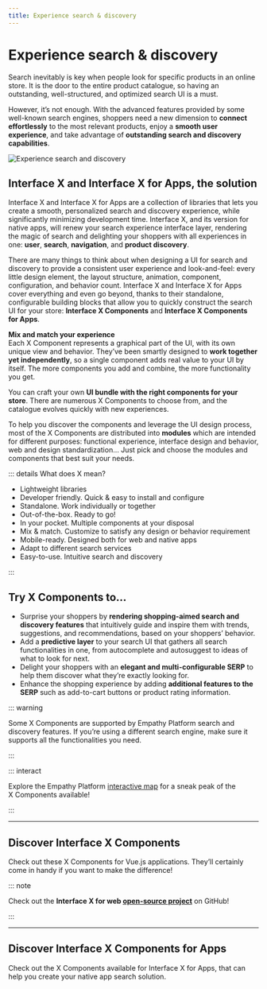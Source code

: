 ```yaml
---
title: Experience search & discovery
---
```


# Experience search & discovery

Search inevitably is key when people look for specific products in an online store. It is the door
to the entire product catalogue, so having an outstanding, well-structured, and optimized search UI
is a must.

However, it’s not enough. With the advanced features provided by some well-known search engines,
shoppers need a new dimension to **connect effortlessly** to the most relevant products, enjoy a
**smooth user experience**, and take advantage of **outstanding search and discovery capabilities**.

<img :src="$withBase('/assets/media/intro_experience_and_search.svg')" alt="Experience search and discovery">
<br/>

## Interface X and Interface X for Apps, the solution

Interface&nbsp;X and Interface&nbsp;X for Apps are a collection of libraries that lets you create a
smooth, personalized search and discovery experience, while significantly minimizing development
time. Interface&nbsp;X, and its version for native apps, will renew your search experience interface
layer, rendering the magic of search and delighting your shoppers with all experiences in one:
**user**, **search**, **navigation**, and **product discovery**.

There are many things to think about when designing a UI for search and discovery to provide a
consistent user experience and look-and-feel: every little design element, the layout structure,
animation, component, configuration, and behavior count. Interface&nbsp;X and Interface&nbsp;X for
Apps cover everything and even go beyond, thanks to their standalone, configurable building blocks
that allow you to quickly construct the search UI for your store:
**Interface&nbsp;X&nbsp;Components** and **Interface&nbsp;X&nbsp;Components for Apps**.

**Mix and match your experience**  
Each X&nbsp;Component represents a graphical part of the UI, with
its own unique view and behavior. They’ve been smartly designed to **work together yet
independently**, so a single component adds real value to your UI by itself. The more components you
add and combine, the more functionality you get.

You can craft your own **UI bundle with the right components for your store**. There are numerous
X&nbsp;Components to choose from, and the catalogue evolves quickly with new experiences.

To help you discover the components and leverage the UI design process, most of the
X&nbsp;Components are distributed into **modules** which are intended for different purposes:
functional experience, interface design and behavior, web and design standardization… Just pick and
choose the modules and components that best suit your needs.

::: details What does X mean?

- Lightweight libraries
- Developer friendly. Quick & easy to install and configure
- Standalone. Work individually or together
- Out-of-the-box. Ready to go!
- In your pocket. Multiple components at your disposal
- Mix & match. Customize to satisfy any design or behavior requirement
- Mobile-ready. Designed both for web and native apps
- Adapt to different search services
- Easy-to-use. Intuitive search and discovery

:::

## Try X Components to…

- Surprise your shoppers by **rendering shopping-aimed search and discovery features** that
  intuitively guide and inspire them with trends, suggestions, and recommendations, based on your
  shoppers’ behavior.
- Add a **predictive layer** to your search UI that gathers all search functionalities in one, from
  autocomplete and autosuggest to ideas of what to look for next.
- Delight your shoppers with an **elegant and multi-configurable SERP** to help them discover what
  they’re exactly looking for.
- Enhance the shopping experience by adding **additional features to the SERP** such as add-to-cart
  buttons or product rating information.

::: warning

Some X&nbsp;Components are supported by Empathy Platform search and discovery features. If you’re
using a different search engine, make sure it supports all the functionalities you need.

:::

::: interact

Explore the Empathy Platform [interactive map](/explore-empathy-platform/diagram/interface/) for a
sneak peak of the X&nbsp;Components available!

:::

---

## Discover Interface X Components

Check out these X&nbsp;Components for Vue.js applications. They’ll certainly come in handy if you
want to make the difference!

<CardCarousel :cards="[
    'x_popular_searches',
    'x_history_queries',
    'x_id_results',
    'x_search_box',
    'x_query_suggestions',
    'x_related_tags',
    'x_next_queries',
    'x_recommendations',
    'x_empathize',
    'x_results',
    'x_facets']"
/>

::: note

Check out the **Interface X for web [open-source project](https://github.com/empathyco/x)** on
GitHub!

:::

---

## Discover Interface X Components for Apps

Check out the X&nbsp;Components available for Interface&nbsp;X for Apps, that can help you create
your native app search solution.

<CardCarousel :cards="[
    'x_popular_searches',
    'x_history_queries',
    'x_id_results',
    'x_search_box',
    'x_query_suggestions',
    'x_related_tags',
    'x_next_queries',
    'x_empathize',
    'x_results',]"
/>
